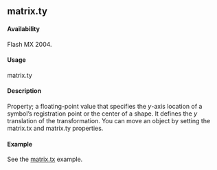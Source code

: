 ## matrix.ty

#### Availability

Flash MX 2004.

#### Usage

matrix.ty

#### Description

Property; a floating-point value that specifies the *y*-axis location of a symbol’s registration point or the center of a shape. It defines the *y* translation of the transformation.
You can move an object by setting the matrix.tx and matrix.ty properties.

#### Example


See the [matrix.tx](../Matrix_object/matrix4.md) example.

